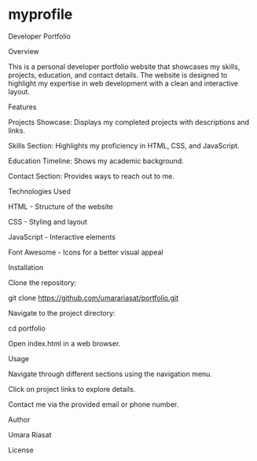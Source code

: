 # myprofile

Developer Portfolio

Overview

This is a personal developer portfolio website that showcases my skills, projects, education, and contact details. The website is designed to highlight my expertise in web development with a clean and interactive layout.

Features



Projects Showcase: Displays my completed projects with descriptions and links.

Skills Section: Highlights my proficiency in HTML, CSS, and JavaScript.

Education Timeline: Shows my academic background.

Contact Section: Provides ways to reach out to me.

Technologies Used

HTML - Structure of the website

CSS - Styling and layout

JavaScript - Interactive elements

Font Awesome - Icons for a better visual appeal

Installation

Clone the repository:

git clone https://github.com/umarariasat/portfolio.git

Navigate to the project directory:

cd portfolio

Open index.html in a web browser.

Usage

Navigate through different sections using the navigation menu.

Click on project links to explore details.

Contact me via the provided email or phone number.

Author

Umara Riasat

License



